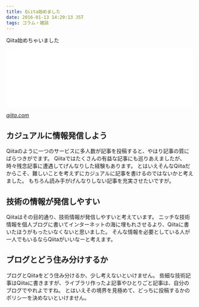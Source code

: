 ```yaml
---
title: Qiita始めました
date: 2016-01-13 14:29:13 JST
tags: コラム・雑談
---
```


Qiita始めちゃいました

<iframe src="//hatenablog-parts.com/embed?url=http%3A%2F%2Fqiita.com%2Fueokande" title="ueokande - Qiita" class="embed-card embed-webcard" scrolling="no" frameborder="0" style="display: block; width: 100%; height: 155px; max-width: 500px; margin: 10px 0px;"></iframe>

<cite>[qiita\.com](http://qiita.com/ueokande)</cite>

## カジュアルに情報発信しよう

Qiitaのように一つのサービスに多人数が記事を投稿すると、やはり記事の質にばらつきがでます。
Qiitaではたくさんの有益な記事にも巡りあえましたが、時々残念記事に遭遇してげんなりした経験もあります。
とはいえそんなQiitaだからこそ、難しいことを考えずにカジュアルに記事を書けるのではないかと考えました。
もちろん読み手がげんなりしない記事を充実させたいですが。

## 技術の情報が発信しやすい

Qiitaはその目的通り、技術情報が発信しやすいと考えています。
ニッチな技術情報を個人ブログに書いてインターネットの海に埋もれさせるより、Qiitaに書いたほうがもったいなくないと思いました。
そんな情報を必要としている人が一人でもいるならQiitaがいいなーと考えます。

## ブログとどう住み分けするか

ブログとQiitaをどう住み分けるか、少し考えないといけません。
些細な技術記事はQiitaに書きますが、ライブラリ作ったよ記事やひとりごと記事は、自分のブログでやれよですね。
とはいえその境界を見極めて、どっちに投稿するかのポリシーを決めないといけません。

